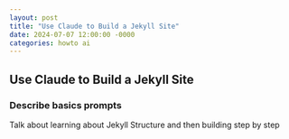 ```yaml
---
layout: post
title: "Use Claude to Build a Jekyll Site"
date: 2024-07-07 12:00:00 -0000
categories: howto ai
---
```

## Use Claude to Build a Jekyll Site
### Describe basics prompts
Talk about learning about Jekyll Structure and then building step by step